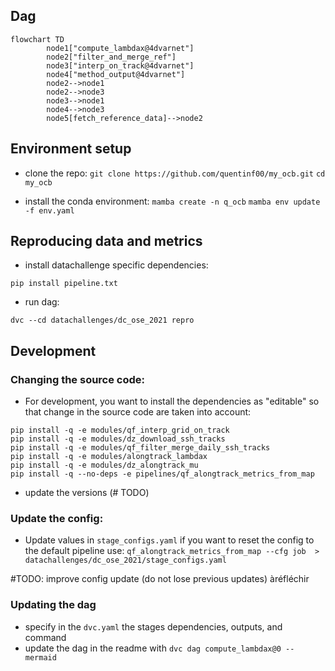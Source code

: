 
## Dag
```mermaid
flowchart TD
        node1["compute_lambdax@4dvarnet"]
        node2["filter_and_merge_ref"]
        node3["interp_on_track@4dvarnet"]
        node4["method_output@4dvarnet"]
        node2-->node1
        node2-->node3
        node3-->node1
        node4-->node3
        node5[fetch_reference_data]-->node2
```

## Environment setup
- clone the repo:
`git clone https://github.com/quentinf00/my_ocb.git`
`cd my_ocb`

- install the conda environment:
`mamba create -n q_ocb`
`mamba env update -f env.yaml`

## Reproducing data and metrics

- install datachallenge specific dependencies:
```
pip install pipeline.txt
```
- run dag:
```
dvc --cd datachallenges/dc_ose_2021 repro
```

## Development

### Changing the source code:
- For development, you want to install the dependencies as "editable" so that change in the source code are taken into account:
```
pip install -q -e modules/qf_interp_grid_on_track
pip install -q -e modules/dz_download_ssh_tracks
pip install -q -e modules/qf_filter_merge_daily_ssh_tracks
pip install -q -e modules/alongtrack_lambdax
pip install -q -e modules/dz_alongtrack_mu
pip install -q --no-deps -e pipelines/qf_alongtrack_metrics_from_map
```

- update the versions (# TODO)

### Update the config:
- Update values in `stage_configs.yaml`
if you want to reset the config to the default pipeline use:
  `qf_alongtrack_metrics_from_map --cfg job  > datachallenges/dc_ose_2021/stage_configs.yaml`

#TODO: improve config update (do not lose previous updates) àréfléchir

### Updating the dag
- specify in the `dvc.yaml` the stages dependencies, outputs, and command
- update the dag in the readme with `dvc dag compute_lambdax@0 --mermaid`
